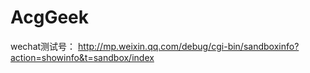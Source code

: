 # AcgGeek

wechat测试号：
http://mp.weixin.qq.com/debug/cgi-bin/sandboxinfo?action=showinfo&t=sandbox/index

